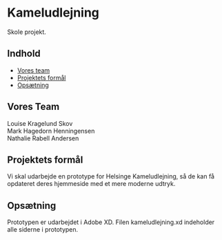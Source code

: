 # Kameludlejning
Skole projekt.

## Indhold
- [Vores team](#vores-team)
- [Projektets formål](#projektets-formål)
- [Opsætning](#opsætning)

## Vores Team
Louise Kragelund Skov  
Mark Hagedorn Henningensen  
Nathalie Rabell Andersen

## Projektets formål
Vi skal udarbejde en prototype for Helsinge Kameludlejning, så de kan få opdateret deres hjemmeside med et mere moderne udtryk.

## Opsætning
Prototypen er udarbejdet i Adobe XD. Filen kameludlejning.xd indeholder alle siderne i prototypen.
